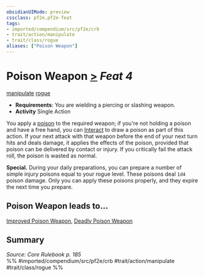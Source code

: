 ```yaml
---
obsidianUIMode: preview
cssclass: pf2e,pf2e-feat
tags:
- imported/compendium/src/pf2e/crb
- trait/action/manipulate
- trait/class/rogue
aliases: ["Poison Weapon"]
---
```

# Poison Weapon  [>](chapter-9-playing-the-game.md#Actions "Single Action") *Feat 4*  
[manipulate](manipulate.md)  [rogue](rules/traits/rogue.md)  

- **Requirements**: You are wielding a piercing or slashing weapon.
- **Activity** Single Action

You apply a [poison](rules/traits/poison.md) to the required weapon; if you're not holding a poison and have a free hand, you can [Interact](interact.md) to draw a poison as part of this action. If your next attack with that weapon before the end of your next turn hits and deals damage, it applies the effects of the poison, provided that poison can be delivered by contact or injury. If you critically fail the attack roll, the poison is wasted as normal.

**Special.** During your daily preparations, you can prepare a number of simple injury poisons equal to your rogue level. These poisons deal `1d4` poison damage. Only you can apply these poisons properly, and they expire the next time you prepare.

## Poison Weapon leads to...

[Improved Poison Weapon](improved-poison-weapon.md), [Deadly Poison Weapon](deadly-poison-weapon-aoa5.md)

## Summary

*Source: Core Rulebook p. 185*  
%% #imported/compendium/src/pf2e/crb #trait/action/manipulate #trait/class/rogue %%